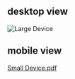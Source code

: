 ## desktop view
![Large Device](https://github.com/user-attachments/assets/baa1bace-5d5b-4bab-b3cc-1f5f87ac984e)
## mobile view
[Small Device.pdf](https://github.com/user-attachments/files/16896426/Small.Device.pdf)
